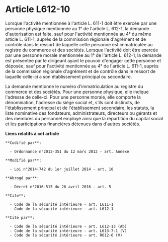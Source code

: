 # Article L612-10

Lorsque l'activité mentionnée à l'article L. 611-1 doit être exercée par une personne physique mentionnée au 1° de l'article
L. 612-1, la demande d'autorisation est faite, sauf pour l'activité mentionnée au 4° du même article L. 611-1, auprès de la
commission régionale d'agrément et de contrôle dans le ressort de laquelle cette personne est immatriculée au registre du
commerce et des sociétés. Lorsque l'activité doit être exercée par une personne morale mentionnée au 1° de l'article L.
612-1, la demande est présentée par le dirigeant ayant le pouvoir d'engager cette personne et déposée, sauf pour l'activité
mentionnée au 4° de l'article L. 611-1, auprès de la commission régionale d'agrément et de contrôle dans le ressort de
laquelle celle-ci a son établissement principal ou secondaire. 

La demande mentionne le numéro d'immatriculation au registre du commerce et des sociétés. Pour une personne physique, elle
indique l'adresse de celle-ci. Pour une personne morale, elle comporte la dénomination, l'adresse du siège social et, s'ils
sont distincts, de l'établissement principal et de l'établissement secondaire, les statuts, la liste nominative des
fondateurs, administrateurs, directeurs ou gérants et des membres du personnel employé ainsi que la répartition du capital
social et les participations financières détenues dans d'autres sociétés.

**Liens relatifs à cet article**

	**Codifié par**:

	  - Ordonnance n°2012-351 du 12 mars 2012 - art. Annexe

	**Modifié par**:

	  - Loi n°2014-742 du 1er juillet 2014 - art. 10

	**Abrogé par**:

	  - Décret n°2016-515 du 26 avril 2016 - art. 5

	**Cite**:

	  - Code de la sécurité intérieure - art. L611-1
	  - Code de la sécurité intérieure - art. L612-1

	**Cité par**:

	  - Code de la sécurité intérieure - art. L612-13 (Ab)
	  - Code de la sécurité intérieure - art. L613-7-1 (V)
	  - Code de la sécurité intérieure - art. R612-6 (V)
